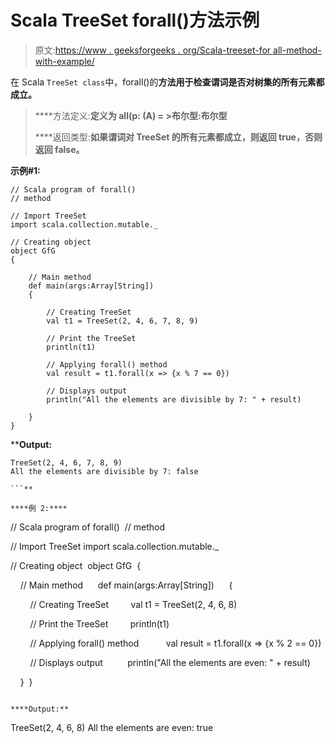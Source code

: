 # Scala TreeSet forall()方法示例

> 原文:[https://www . geeksforgeeks . org/Scala-treeset-for all-method-with-example/](https://www.geeksforgeeks.org/scala-treeset-forall-method-with-example/)

在 Scala `TreeSet class`中，forall()的**方法用于检查谓词是否对树集的所有元素都成立。**

> ****方法定义:**定义为 all(p: (A) = >布尔型:布尔型**
> 
> ****返回类型:**如果谓词对 TreeSet 的所有元素都成立，则返回 true，否则返回 false。**

****示例#1:****

```
// Scala program of forall() 
// method 

// Import TreeSet
import scala.collection.mutable._

// Creating object 
object GfG 
{ 

    // Main method 
    def main(args:Array[String]) 
    { 

        // Creating TreeSet
        val t1 = TreeSet(2, 4, 6, 7, 8, 9) 

        // Print the TreeSet
        println(t1) 

        // Applying forall() method  
        val result = t1.forall(x => {x % 7 == 0})

        // Displays output 
        println("All the elements are divisible by 7: " + result)

    } 
} 
```

****Output:**

```
TreeSet(2, 4, 6, 7, 8, 9)
All the elements are divisible by 7: false

```** 

****例 2:****

```
// Scala program of forall() 
// method 

// Import TreeSet
import scala.collection.mutable._

// Creating object 
object GfG 
{ 

    // Main method 
    def main(args:Array[String]) 
    { 

        // Creating TreeSet
        val t1 = TreeSet(2, 4, 6, 8) 

        // Print the TreeSet
        println(t1) 

        // Applying forall() method  
        val result = t1.forall(x => {x % 2 == 0})

        // Displays output 
        println("All the elements are even: " + result)

    } 
} 
```

****Output:**

```
TreeSet(2, 4, 6, 8)
All the elements are even: true

```**
